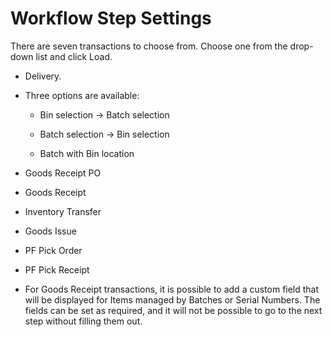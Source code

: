 # Workflow Step Settings

There are seven transactions to choose from. Choose one from the drop-down list and click Load.

  - Delivery.

  - Three options are available:

    - Bin selection → Batch selection

    - Batch selection → Bin selection

    - Batch with Bin location

  - Goods Receipt PO

  - Goods Receipt

  - Inventory Transfer

  - Goods Issue

  - PF Pick Order

  - PF Pick Receipt

  - For Goods Receipt transactions, it is possible to add a custom field that will be displayed for Items managed by Batches or Serial Numbers. The fields can be set as required, and it will not be possible to go to the next step without filling them out.